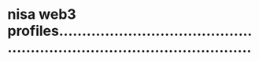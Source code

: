 # nisa web3 profiles...............................................................................................

